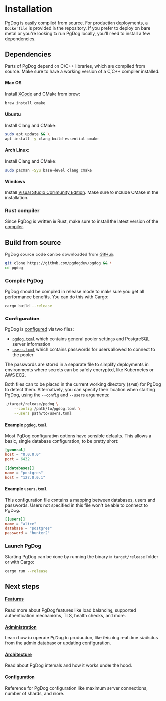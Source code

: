 
# Installation

PgDog is easily compiled from source. For production deployments, a `Dockerfile` is provided in the repository. If you prefer to deploy on bare metal or you're looking to run PgDog locally, you'll need to install a few dependencies.

## Dependencies

Parts of PgDog depend on C/C++ libraries, which are compiled from source. Make sure to have a working version of a C/C++ compiler installed.

#### Mac OS

Install [XCode](https://developer.apple.com/xcode/) and CMake from brew:

```bash
brew install cmake
```

#### Ubuntu

Install Clang and CMake:

```bash
sudo apt update && \
apt install -y clang build-essential cmake
```

#### Arch Linux:

Install Clang and CMake:

```bash
sudo pacman -Syu base-devel clang cmake
```

#### Windows

Install [Visual Studio Community Edition](https://visualstudio.microsoft.com/vs/community/).
Make sure to include CMake in the installation.

### Rust compiler

Since PgDog is written in Rust, make sure to install the latest version of the [compiler](https://rust-lang.org).

## Build from source

PgDog source code can be downloaded from [GitHub](https://github.com/pgdogdev/pgdog):

```bash
git clone https://github.com/pgdogdev/pgdog && \
cd pgdog
```

### Compile PgDog

PgDog should be compiled in release mode to make sure you get all performance benefits. You can do this with Cargo:

```bash
cargo build --release
```

### Configuration

PgDog is [configured](configuration/index.md) via two files:

* [`pgdog.toml`](configuration/index.md) which contains general pooler settings and PostgreSQL server information
* [`users.toml`](configuration/users.toml/users.md) which contains passwords for users allowed to connect to the pooler

The passwords are stored in a separate file to simplify deployments in environments where
secrets can be safely encrypted, like Kubernetes or AWS EC2.

Both files can to be placed in the current working directory (`$PWD`) for PgDog to detect them. Alternatively,
you can specify their location when starting PgDog, using the `--config` and `--users` arguments:

```bash
./target/release/pgdog \
    --config /path/to/pgdog.toml \
    --users path/to/users.toml
```

#### Example `pgdog.toml`

Most PgDog configuration options have sensible defaults. This allows a basic, single database configuration, to be pretty short:

```toml
[general]
host = "0.0.0.0"
port = 6432

[[databases]]
name = "postgres"
host = "127.0.0.1"
```

#### Example `users.toml`

This configuration file contains a mapping between databases, users and passwords. Users not specified in this file
won't be able to connect to PgDog:

```toml
[[users]]
name = "alice"
database = "postgres"
password = "hunter2"
```

### Launch PgDog

Starting PgDog can be done by running the binary in `target/release` folder or with Cargo:

```bash
cargo run --release
```

## Next steps

<div class="grid">
    <div>
        <h4><a href="/features/">Features</a></h4>
        <p>Read more about PgDog features like load balancing, supported authentication mechanisms, TLS, health checks, and more.</p>
    </div>
    <div>
        <h4><a href="/administration/">Administration</a></h4>
        <p>Learn how to operate PgDog in production, like fetching real time statistics from the admin database or updating configuration.</p>
    </div>
    <div>
        <h4><a href="/architecture/">Architecture</a></h4>
        <p>Read about PgDog internals and how it works under the hood.</p>
    </div>
    <div>
        <h4><a href="/configuration/">Configuration</a></h4>
        <p>Reference for PgDog configuration like maximum server connections, number of shards, and more.</p>
    </div>
</div>
